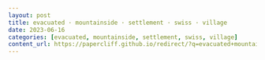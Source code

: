 ```yaml
---
layout: post
title: evacuated · mountainside · settlement · swiss · village
date: 2023-06-16
categories: [evacuated, mountainside, settlement, swiss, village]
content_url: https://papercliff.github.io/redirect/?q=evacuated+mountainside+settlement+swiss+village&tbs=cdr:1,cd_min:6/15/2023,cd_max:6/17/2023
---
```

